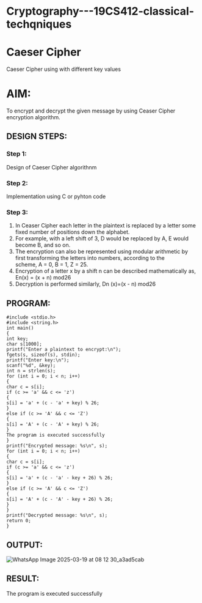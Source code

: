 # Cryptography---19CS412-classical-techqniques
# Caeser Cipher
Caeser Cipher using with different key values

# AIM:

To encrypt and decrypt the given message by using Ceaser Cipher encryption algorithm.


## DESIGN STEPS:

### Step 1:

Design of Caeser Cipher algorithnm 

### Step 2:

Implementation using C or pyhton code

### Step 3:

1.	In Ceaser Cipher each letter in the plaintext is replaced by a letter some fixed number of positions down the alphabet.
2.	For example, with a left shift of 3, D would be replaced by A, E would become B, and so on.
3.	The encryption can also be represented using modular arithmetic by first transforming the letters into numbers, according to the   
    scheme, A = 0, B = 1, Z = 25.
4.	Encryption of a letter x by a shift n can be described mathematically as,
                       En(x) = (x + n) mod26
5.	Decryption is performed similarly,
                       Dn (x)=(x - n) mod26


## PROGRAM:
```
#include <stdio.h>
#include <string.h>
int main()
{
int key;
char s[1000];
printf("Enter a plaintext to encrypt:\n");
fgets(s, sizeof(s), stdin);
printf("Enter key:\n");
scanf("%d", &key);
int n = strlen(s);
for (int i = 0; i < n; i++)
{
char c = s[i];
if (c >= 'a' && c <= 'z')
{
s[i] = 'a' + (c - 'a' + key) % 26;
}
else if (c >= 'A' && c <= 'Z')
{
s[i] = 'A' + (c - 'A' + key) % 26;
}
The program is executed successfully
}
printf("Encrypted message: %s\n", s);
for (int i = 0; i < n; i++)
{
char c = s[i];
if (c >= 'a' && c <= 'z')
{
s[i] = 'a' + (c - 'a' - key + 26) % 26;
}
else if (c >= 'A' && c <= 'Z')
{
s[i] = 'A' + (c - 'A' - key + 26) % 26;
}
}
printf("Decrypted message: %s\n", s);
return 0;
}
```
## OUTPUT:

![WhatsApp Image 2025-03-19 at 08 12 30_a3ad5cab](https://github.com/user-attachments/assets/d9e3efbf-c6e3-40d9-965a-9d26c9da1c7b)





## RESULT:
The program is executed successfully

